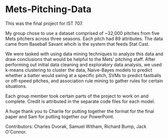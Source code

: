 # Mets-Pitching-Data
This was the final project for IST 707. 

My group chose to use a dataset comprised of ~32,000 pitches from five Mets pitchers across three seasons. Each pitch had 89 attributes.
The data came from Baseball Savant whcih is the system that feeds Stat Cast. 

We were tasked with using data mining techniques to analyze this data and draw conclusions that would be helpful to the Mets' pitching staff. 
After performing out initial data cleaning and exploratory data analysis, we used k-means clustering to cluster the data, Naive-Bayes models to predict whether a batter would swing at a specific pitch, SVMs to predict fastballs or off-speed pitches, and association rule mining to gather rules for certain situations. 

Each group member took certain parts of the project to work on and complete. Credit is attributed in the separate code files for each model. 

A huge thank you to Charlie for putting together the format for the final paper and Sam for putting together our PowerPoint. 

Contributors: Charles Dvorak, Samuel Witham, Richard Bump, Jack O'Connor. 
